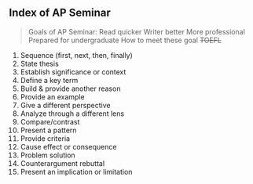 Index of AP Seminar
---
>Goals of AP Seminar:
Read quicker
Writer better
More professional
Prepared for undergraduate
>How to meet these goal
~~TOEFL~~



1. Sequence (first, next, then, finally)
2. State thesis
3. Establish significance or context
4. Define a key term
5. Build & provide another reason
6. Provide an example
7. Give a different perspective
8. Analyze through a different lens
9. Compare/contrast
10. Present a pattern
11. Provide criteria
12. Cause effect or consequence
13. Problem solution
14. Counterargument rebuttal
15. Present an implication or limitation